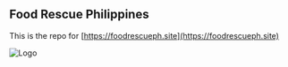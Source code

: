 ## Food Rescue Philippines 

This is the repo for [https://foodrescueph.site](https://foodrescueph.site)

![Logo](/icons/main.png)